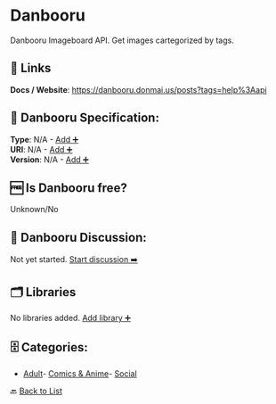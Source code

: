# Danbooru

Danbooru Imageboard API. Get images cartegorized by tags.

##  🔗 Links
**Docs / Website**: https://danbooru.donmai.us/posts?tags=help%3Aapi

## 🧬 Danbooru Specification:
**Type**: N/A - [Add ➕](https://github.com/apis-list/apis-list/edit/main/apis/danbooru/danbooru.yaml)  
**URI**: N/A - [Add ➕](https://github.com/apis-list/apis-list/edit/main/apis/danbooru/danbooru.yaml)  
**Version**: N/A - [Add ➕](https://github.com/apis-list/apis-list/edit/main/apis/danbooru/danbooru.yaml)

## 🆓 Is Danbooru free?
 Unknown/No 

## 💬 Danbooru Discussion:
Not yet started. [Start discussion ➡️](https://github.com/apis-list/apis-list/discussions/new)

## 🗂️ Libraries

No libraries added. [Add library ➕](https://github.com/apis-list/apis-list/edit/main/apis/danbooru/danbooru.yaml)    


## 🗄️ Categories:
- [Adult](https://github.com/apis-list/apis-list#adult-)- [Comics & Anime](https://github.com/apis-list/apis-list#comics--anime-)- [Social](https://github.com/apis-list/apis-list#social-)

🔙  [Back to List](https://github.com/apis-list/apis-list)
